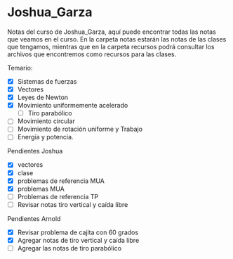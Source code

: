 # Joshua_Garza
Notas del curso de Joshua_Garza, aquí puede encontrar todas las notas que veamos en el curso.
En la carpeta notas estarán las notas de las clases que tengamos, mientras que en la carpeta recursos podrá consultar los archivos que encontremos como recursos para las clases.

Temario:
- [x] Sistemas de fuerzas
- [x] Vectores
- [x] Leyes de Newton 
- [x] Movimiento uniformemente acelerado
  - [ ] Tiro parabólico
- [ ] Movimiento circular
- [ ] Movimiento de rotación uniforme y Trabajo
- [ ] Energía y potencia. 

Pendientes Joshua
- [x] vectores
- [x] clase
- [x] problemas de referencia MUA
- [x] problemas MUA
- [ ] Problemas de referencia TP
- [ ] Revisar notas tiro vertical y caída libre

Pendientes Arnold
- [x] Revisar problema de cajita con 60 grados
- [x] Agregar notas de tiro vertical y caída libre
- [ ] Agregar las notas de tiro parabólico